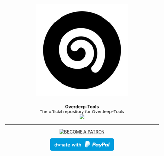 # <div align="center">![overdeep-os](logo/logo.png)</div>
</a></p>
<div align="center"><b>Overdeep-Tools</b></h2>
<div align="center">The official repository for Overdeep-Tools</h4>

<div align="center">
<a href="https://www.gnu.org/licenses/gpl-2.0" alt="License: GPLv2"><img src="https://img.shields.io/badge/License-GPL%20v2-blue.svg"></a>
</p>
<hr>

[![BECOME A PATRON](https://c5.patreon.com/external/logo/become_a_patron_button.png)](https://www.patreon.com/bePatron?u=107211169)

<a href="https://www.paypal.com/donate/?business=8VF78SSF7NM3N&no_recurring=0&item_name=Support+Overdeep+OS"><img src="others/paypal.svg" height="40"></a>
